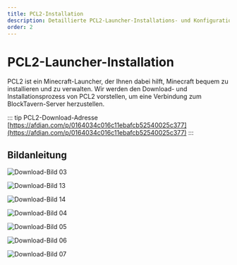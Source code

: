 ```yaml
---
title: PCL2-Installation
description: Detaillierte PCL2-Launcher-Installations- und Konfigurationsanleitung
order: 2
---
```


# PCL2-Launcher-Installation

PCL2 ist ein Minecraft-Launcher, der Ihnen dabei hilft, Minecraft bequem zu installieren und zu verwalten. Wir werden den Download- und Installationsprozess von PCL2 vorstellen, um eine Verbindung zum BlockTavern-Server herzustellen.

::: tip PCL2-Download-Adresse
[https://afdian.com/p/0164034c016c11ebafcb52540025c377](https://afdian.com/p/0164034c016c11ebafcb52540025c377)
:::


## Bildanleitung

![Download-Bild 03](/assets/InstallationTutorial/installation-details/installation-details03.png)

![Download-Bild 13](/assets/InstallationTutorial/installation-details/installation-details13.png)

![Download-Bild 14](/assets/InstallationTutorial/installation-details/installation-details14.png)

![Download-Bild 04](/assets/InstallationTutorial/installation-details/installation-details04.png)

![Download-Bild 05](/assets/InstallationTutorial/installation-details/installation-details05.png)

![Download-Bild 06](/assets/InstallationTutorial/installation-details/installation-details06.png)

![Download-Bild 07](/assets/InstallationTutorial/installation-details/installation-details07.png)

<Contributors />

<GitHistoryInformation />